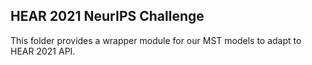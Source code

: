## HEAR 2021 NeurIPS Challenge 

This folder provides a wrapper module for our MST models to adapt to HEAR 2021 API.

